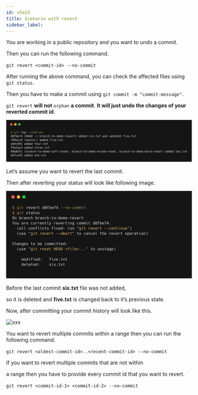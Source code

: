 ```yaml
---
id: s5e23
title: Scenario with revert
sidebar_label:
---
```



You are working in a public repository and you want to undo a commit.

Then you can run the following command.

`git revert <commit-id> --no-commit`

After running the above command, you can check the affected files using `git status`.

Then you have to make a commit using `git commit -m "commit-message"`.

`git revert` **will not** `orphan` **a commit**.
**It will just undo the changes of your reverted commit id.**

![xxx](https://raw.githubusercontent.com/ChickenKyiv/awesome-git-article/master/img/commands/06-git-log-revert.png)

Let’s assume you want to revert the last commit.

Then after reverting your status will look like following image.

![xxx](https://raw.githubusercontent.com/ChickenKyiv/awesome-git-article/master/img/commands/07-git-revert.png)

Before the last commit **six.txt** file was not added,

so it is deleted and **five.txt** is changed back to it’s previous state.

Now, after committing your commit history will look like this.

![xxx](https://raw.githubusercontent.com/ChickenKyiv/awesome-git-article/master/img/commands/07-git-commit-git-outline.png)

You want to revert multiple commits within a range then you can run the following command.

`git revert <oldest-commit-id>..<recent-commit-id> --no-commit`

If you want to revert multiple commits that are not within

a range then you have to provide every commit id that you want to revert.

`git revert <commit-id-1> <commit-id-2> --no-commit`
